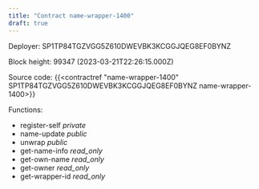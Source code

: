 ```yaml
---
title: "Contract name-wrapper-1400"
draft: true
---
```

Deployer: SP1TP84TGZVGG5Z610DWEVBK3KCGGJQEG8EF0BYNZ


 



Block height: 99347 (2023-03-21T22:26:15.000Z)

Source code: {{<contractref "name-wrapper-1400" SP1TP84TGZVGG5Z610DWEVBK3KCGGJQEG8EF0BYNZ name-wrapper-1400>}}

Functions:

* register-self _private_
* name-update _public_
* unwrap _public_
* get-name-info _read_only_
* get-own-name _read_only_
* get-owner _read_only_
* get-wrapper-id _read_only_
